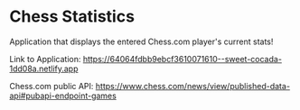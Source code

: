 # Chess Statistics

Application that displays the entered Chess.com player's current stats!

Link to Application: https://64064fdbb9ebcf3610071610--sweet-cocada-1dd08a.netlify.app

Chess.com public API: https://www.chess.com/news/view/published-data-api#pubapi-endpoint-games
